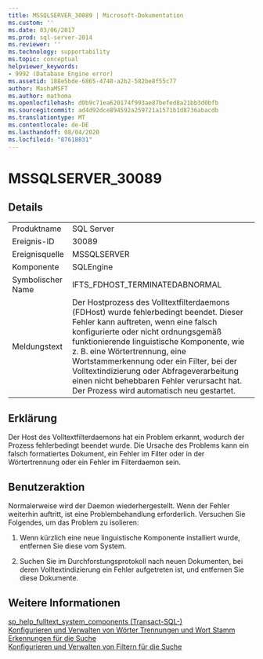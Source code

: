 ```yaml
---
title: MSSQLSERVER_30089 | Microsoft-Dokumentation
ms.custom: ''
ms.date: 03/06/2017
ms.prod: sql-server-2014
ms.reviewer: ''
ms.technology: supportability
ms.topic: conceptual
helpviewer_keywords:
- 9992 (Database Engine error)
ms.assetid: 188e5bde-6865-4740-a2b2-582be8f55c77
author: MashaMSFT
ms.author: mathoma
ms.openlocfilehash: d0b9c71ea620174f993ae87befed8a21bb3d0bfb
ms.sourcegitcommit: ad4d92dce894592a259721a1571b1d8736abacdb
ms.translationtype: MT
ms.contentlocale: de-DE
ms.lasthandoff: 08/04/2020
ms.locfileid: "87618031"
---
```

# <a name="mssqlserver_30089"></a>MSSQLSERVER_30089
    
## <a name="details"></a>Details  
  
|||  
|-|-|  
|Produktname|SQL Server|  
|Ereignis-ID|30089|  
|Ereignisquelle|MSSQLSERVER|  
|Komponente|SQLEngine|  
|Symbolischer Name|IFTS_FDHOST_TERMINATEDABNORMAL|  
|Meldungstext|Der Hostprozess des Volltextfilterdaemons (FDHost) wurde fehlerbedingt beendet. Dieser Fehler kann auftreten, wenn eine falsch konfigurierte oder nicht ordnungsgemäß funktionierende linguistische Komponente, wie z. B. eine Wörtertrennung, eine Wortstammerkennung oder ein Filter, bei der Volltextindizierung oder Abfrageverarbeitung einen nicht behebbaren Fehler verursacht hat. Der Prozess wird automatisch neu gestartet.|  
  
## <a name="explanation"></a>Erklärung  
 Der Host des Volltextfilterdaemons hat ein Problem erkannt, wodurch der Prozess fehlerbedingt beendet wurde. Die Ursache des Problems kann ein falsch formatiertes Dokument, ein Fehler im Filter oder in der Wörtertrennung oder ein Fehler im Filterdaemon sein.  
  
## <a name="user-action"></a>Benutzeraktion  
 Normalerweise wird der Daemon wiederhergestellt. Wenn der Fehler weiterhin auftritt, ist eine Problembehandlung erforderlich. Versuchen Sie Folgendes, um das Problem zu isolieren:  
  
1.  Wenn kürzlich eine neue linguistische Komponente installiert wurde, entfernen Sie diese vom System.  
  
2.  Suchen Sie im Durchforstungsprotokoll nach neuen Dokumenten, bei deren Volltextindizierung ein Fehler aufgetreten ist, und entfernen Sie diese Dokumente.  
  
## <a name="see-also"></a>Weitere Informationen  
 [sp_help_fulltext_system_components &#40;Transact-SQL-&#41;](/sql/relational-databases/system-stored-procedures/sp-help-fulltext-system-components-transact-sql)   
 [Konfigurieren und Verwalten von Wörter Trennungen und Wort Stamm Erkennungen für die Suche](../search/configure-and-manage-word-breakers-and-stemmers-for-search.md)   
 [Konfigurieren und Verwalten von Filtern für die Suche](../search/configure-and-manage-filters-for-search.md)  
  
  
